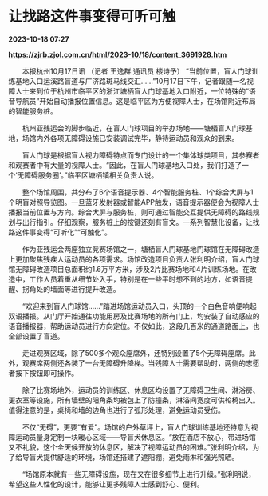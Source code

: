 # 让找路这件事变得可听可触

**2023-10-18 07:27**

**https://zjrb.zjol.com.cn/html/2023-10/18/content_3691928.htm**

　　本报杭州10月17日讯 （记者 王逸群 通讯员 楼诗予） “当前位置，盲人门球训练基地入口运溪路盲道与广济路斑马线交汇……”10月17日下午，记者跟随一名视障人士来到位于杭州市临平区的浙江塘栖盲人门球基地入口附近，一位特殊的“语音导航员”开始自动播报位置信息。这是临平区为方便视障人士，在场馆附近布局的智能服务桩。

　　杭州亚残运会的脚步临近，在盲人门球项目的举办场地——塘栖盲人门球基地，场馆内外各项无障碍设施已安装调试完毕，静待运动员和观众的到来。

　　盲人门球是根据盲人视力障碍特点而专门设计的一个集体球类项目，其参赛者和观赛者中有大量的视障人士。“因此，在盲人门球基地入口处，我们打造了一个‘无障碍服务圈’。”临平区塘栖镇相关负责人说。

　　整个场馆周围，共分布了6个语音提示器、4个智能服务桩、1个综合大屏与1个明盲对照导览图。一旦蓝牙发射器或智能APP触发，语音提示器便会为视障人士播报当前位置与方向。综合大屏与服务桩，则可通过智能交互提供无障碍的路线规划与出行指引。仔细观察，服务桩上的按键还刻有盲文。一系列智慧化设备，让找路这件事变得“可听化”“可触化”。

　　作为亚残运会两座独立竞赛场馆之一，塘栖盲人门球基地门球馆在无障碍改造上更加聚焦残疾人运动员的各项需求。场馆改造项目负责人张利明介绍，盲人门球馆无障碍改造项目总面积约1.6万平方米，涉及2片比赛场地和4片训练场地。在改造中，工作人员着重从细节处入手，特别是在一些平时想不到的地方，如语音提醒、拐角处的墙面等进行提升改造。

　　“欢迎来到盲人门球馆……”踏进场馆运动员入口，头顶的一个白色音响便响起双语播报。从门厅开始通往功能用房及比赛场地的所有门上，均安装了自动感应的语音播报器，帮助运动员进行方向定位。不仅如此，这段几百米的通道路面上，也全部设置了盲道。

　　走进观赛区域，除了500多个观众座席外，还特别设置了5个无障碍座席。此外，观赛席两侧还各装了一台无障碍升降梯。当残障人士需要帮助时，两侧的志愿者按下按钮即可操作。

　　除了比赛场地外，运动员的训练区、休息区均设置了无障碍卫生间、淋浴房、更衣室等设施，所有墙壁的阳角条均被包上了防撞条，淋浴间宽度可供轮椅出入。值得注意的是，桌椅和墙的边角也进行了弧形处理，避免运动员受伤。

　　不仅“无碍”，更要“有爱”。场馆的户外草坪上，盲人门球训练基地还特意为视障运动员量身定制一块暖心区域——导盲犬休息区。“放在酒店不放心，带进场馆又不礼貌，这个全天候开放的休息区，解决了视障运动员的困难。”张利明介绍，为了给导盲犬提供舒适的环境，场馆还搭建了遮阳棚，避免雨淋和强光照晒。

　　“场馆原本就有一些无障碍设施，现在又在很多细节上进行升级。”张利明说，希望这些人性化的设计，能够让更多残障人士感到舒心、便利。